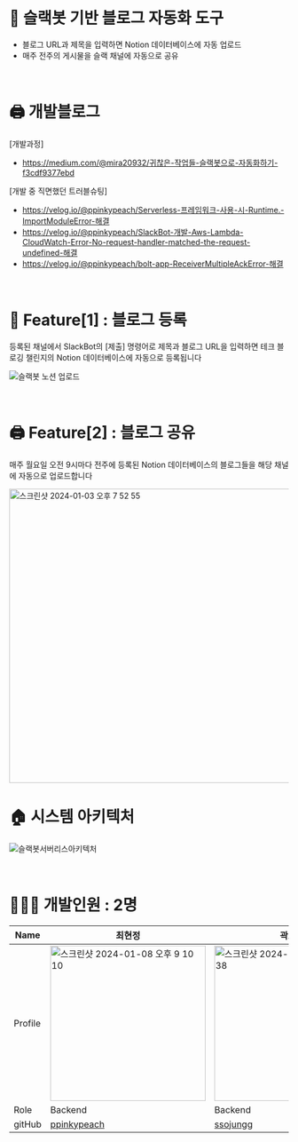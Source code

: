 # 🌠 슬랙봇 기반 블로그 자동화 도구
- 블로그 URL과 제목을 입력하면 Notion 데이터베이스에 자동 업로드
- 매주 전주의 게시물을 슬랙 채널에 자동으로 공유

<br/>

# 🖨️ 개발블로그
[개발과정] 
* https://medium.com/@mira20932/귀찮은-작업들-슬랙봇으로-자동화하기-f3cdf9377ebd

[개발 중 직면했던 트러블슈팅]
* https://velog.io/@ppinkypeach/Serverless-프레임워크-사용-시-Runtime.-ImportModuleError-해결
* https://velog.io/@ppinkypeach/SlackBot-개발-Aws-Lambda-CloudWatch-Error-No-request-handler-matched-the-request-undefined-해결
* https://velog.io/@ppinkypeach/bolt-app-ReceiverMultipleAckError-해결
<br/>

# 📑 Feature[1] : 블로그 등록
등록된 채널에서 SlackBot의 [제출] 명령어로 제목과 블로그 URL을 입력하면 테크 블로깅 챌린지의 Notion 데이터베이스에 자동으로 등록됩니다

![슬랙봇 노션 업로드](https://github.com/techeer-sv/Notion_Bot/assets/102022609/3b6e1a44-f077-4039-a127-905b04a6430b)

<br/>

# 🖨️ Feature[2] : 블로그 공유
  <span>매주 월요일 오전 9시마다 전주에 등록된 Notion 데이터베이스의 블로그들을 해당 채널에 자동으로 업로드합니다</span>

  
  <img width="530" alt="스크린샷 2024-01-03 오후 7 52 55" src="https://github.com/techeer-sv/Notion_Bot/assets/102022609/9e532dfb-7490-4c2b-b120-a1d2f6dff8ea">

  <br/>

# 🏠 시스템 아키텍처
![슬랙봇서버리스아키텍처](https://github.com/techeer-sv/Notion_Bot/assets/102022609/9de720db-b6ab-4034-8e58-93a2c6e81e12)




<br/>


# 👩🏻‍💻 개발인원 : 2명
| Name    | 최현정   |  곽소정   |
| ------- | -------| ---------|
| Profile | <img width="280" alt="스크린샷 2024-01-08 오후 9 10 10" src="https://github.com/techeer-sv/Notion_Bot/assets/102022609/bc1ee107-154a-4adf-8ccc-38c83f1cce4a"> | <img width="280" alt="스크린샷 2024-01-08 오후 9 06 38" src="https://github.com/techeer-sv/Notion_Bot/assets/102022609/5734017b-9441-48c4-827b-b0a80166383b">|
| Role    | Backend | Backend  |
| gitHub  | [ppinkypeach](https://github.com/ppinkypeach) | [ssojungg](https://github.com/ssojungg)   |

